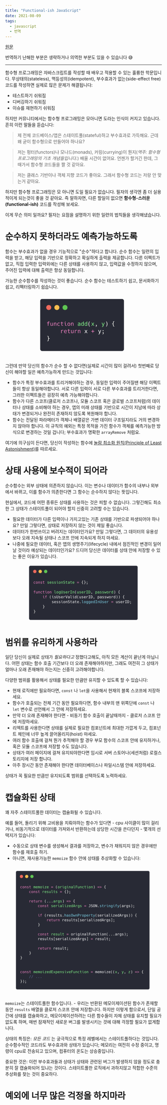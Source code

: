 ```yaml
---
title: "Functional-ish JavaScript"
date: 2021-08-09
tags:
  - javascript
  - 번역
---
```


[원문](https://bluepnume.medium.com/functional-ish-javascript-205c05d0ed08)

번역하기 난해한 부분은 생략하거나 의역한 부분도 있을 수 있습니다 😅

---

함수형 프로그래밍은 자바스크립트를 작성할 때 배우고 적용할 수 있는 훌륭한 학문입니다. 무상태의(stateless), 멱등성의(idempotent), 부수효과가 없는(side-effect free) 코드를 작성하면 실제로 많은 문제가 해결됩니다:

- 테스트하기 쉬워짐
- 디버깅하기 쉬워짐
- 이슈를 재현하기 쉬워짐

하지만 커뮤니티에서는 함수형 프로그래밍은 모아니면 도라는 인식이 커지고 있습니다. 흔히 이런 말들을 듣습니다:

> 제 전체 코드베이스/앱은 스테이트풀(stateful)하고 부수효과로 가득해요. 근데 왜 굳이 함수형으로 만들어야 하나요?

> 저는 펑터(functors)나 모나드(monads), 커링(currying)이 뭔지(_역주: 함수형 프로그래밍의 기초 개념들입니다._) 배울 시간이 없어요. 언젠가 할거긴 한데, 그때가서 함수형 코드들을 짤 것 같아요.

> 저는 클래스 기반이나 객체 지향 코드가 좋아요. 그래서 함수형 코드는 저랑 안 맞는거 같아요.

하지만 함수형 프로그래밍은 모 아니면 도일 필요가 없습니다. 필자의 생각엔 좀 더 실용적이게 되는것이 좋을 것 같아요. 즉 말하자면, 다른 할일이 없으면 **함수형-스러운(functional-ish)** 코드를 작성해 보세요.

이게 무슨 의미 일까요? 필자는 요점을 설명하기 위한 일련의 법칙들을 생각해냈습니다.

# 순수하지 못하더라도 예측가능하도록

함수는 부수효과가 없을 경우 기능적으로 "순수"하다고 합니다. 순수 함수는 일련의 입력을 받고, 해당 입력을 기반으로 정확하고 확실하게 출력을 제공합니다. 다른 이펙트가 없고, 직접 입력한 입력외에는 다른 상태를 사용하지 않고, 입력값을 수정하지 않으며, 주어진 입력에 대해 출력은 항상 동일합니다.

가능한 순수함수를 작성하는 것이 좋습니다. 순수 함수는 테스트하기 쉽고, 문서화하기 쉽고, 리펙터링하기 쉽습니다.

![pure-function](./assets/functional-1.png)

그런데 만약 당신의 함수가 순수 할 수 없다면(실제로 시간이 많이 걸려서) 첫번째로 당신이 해야할 일은 예측가능하게 만드는 것입니다:

- 함수가 특정 부수효과를 트리거해야하는 경우, 동일한 입력이 주어질땐 해당 이펙트들이 항상 동일해야합니다. 서로 다른 입력이 서로 다른 부수효과를 트리거한다면, 그러한 이펙트들은 굉장히 예측 가능해야합니다.
- 함수가 다른 스코프(클로저 스코프나, 모듈 스코프 혹은 글로벌 스코프처럼)의 데이터나 상태를 소비해야 하는 경우, 앱의 미래 상태를 기반으로 시간이 지남에 따라 상태가 변경되거나 완전히 존재하지 않도록 복원해야 합니다.
- 함수는 전달된 파라메터가 객체나 배열같은 가변 데이터 구조일지라도 거의 변경하지 않아야 합니다. 이 규칙의 예외는 특정 목적을 가진 함수가 객체를 예측가능한 방식으로 변경하는 것일 겁니다; 부수효과가 명확한 `arrayRemove` 처럼요.

여기에 의구심이 든다면, 당신이 작성하는 함수에 [놀람 최소화 원칙(Principle of Least Astonishment)](https://ko.wikipedia.org/wiki/%EB%86%80%EB%9E%8C_%EC%B5%9C%EC%86%8C%ED%99%94_%EC%9B%90%EC%B9%99)를 따르세요.

# 상태 사용에 보수적이 되어라

순수함수는 외부 상태에 의존하지 않습니다. 이는 변수나 데이터가 함수의 내부나 외부에서 바뀌고, 이를 함수가 의존한다면 그 함수는 순수하지 않다는 뜻입니다.

현실에서, 코드에 어떤 종류든 상태를 사용하는 것은 피할 수 없습니다. 그렇긴해도 최소한 그 상태가 스테이트풀이 되어야 할지 신중히 고려할 수는 있습니다.

- 필요한 데이터가 다른 입력이나 가지고있는 기존 상태를 기반으로 파생되어야 하나요? 만일 그렇다면, 상태로 저장하지 않는 것이 제일 좋습니다.
- 데이터가 한번쓰이고 버려지는 데이터인가요? 만일 그렇다면, 그 데이터의 유용성보다 오래 지속될 상태나 스코프 안에 지속되게 하지 마세요.
- 나중에 필요한 데이터, 혹은 앱의 생명주기(lifecycle) 내에서 점진적인 변경이 일어날 것이라 예상되는 데이터인가요? 드디어 당신은 데이터를 상태 안에 저장할 수 있는 좋은 이유가 있습니다.

![logUserIn](./assets/functional-2.png)

# 범위를 유리하게 사용하라

일단 당신이 실제로 상태가 _필요하다고_ 정했다고해도, 아직 모든 계산이 끝난게 아닙니다. 어떤 상태는 함수 호출 기간보다 더 오래 존재해야하지만, 그래도 여전히 그 상태가 얼마나 오래 존재해야 하는지는 신중히 고려해야합니다.

다양한 범위를 활용해서 상태를 필요한 만큼만 유지할 수 있도록 할 수 있습니다:

- 현재 로직에만 필요하다면, `const` 나 `let`을 사용해서 현재의 블록 스코프에 저장하세요.
- 함수가 호출되는 전체 기간 동안 필요하다면, 함수 내부의 맨 위쪽단에 `const` 나 `let` 변수로 선언해서 그 안에 저장하세요.
- 만약 더 오래 존재해야 한다면 - 비동기 함수 호출이 끝날때까지 - 클로저 스코프 안에 저장하세요.
- 리엑트를 사용한다면 상태를 실제로 필요한 컴포넌트에 최대한 가깝게 두고, 컴포넌트 체인에 너무 높게 끌어올리지(hoist) 마세요.
- 여러 함수 호출에 걸쳐 뭔가 추적해야 할 경우 부모 함수의 스코프 안에 유지하거나, 혹은 모듈 스코프에 저장할 수도 있습니다.
- 상태가 여러 페이지에 걸쳐 유지되야한다면 임시로 서버 스토어나(세션처럼) 로컬스토리지에 저장 합니다.
- 아주 장시간 동안 존재해아 한다면 데이터베이스나 파일시스템 안에 저장하세요.

상태가 꼭 필요한 만큼만 유지되도록 범위를 선택하도록 노력하세요.

# 캡슐화된 상태

꽤 자주 스테이트풀한 데이터는 캡슐화될 수 있습니다.

예를 들어, 돌리기 위해 고비용을 치뤄야하는 함수가 있다면 - cpu 사이클이 많이 걸리거나, 비동기적으로 데이터를 가져와서 반환하는데 상당한 시간을 쓴다던지 - 몇개의 선택지가 있습니다:

- 수동으로 상태 변수를 생성해서 결과를 저장하고, 변수가 채워지지 않은 경우에만 함수를 재호출 하기.
- 아니면, 재사용가능한 `memoize` 함수 안에 상태를 추상화할 수 있습니다:

![memoize](./assets/functional-3.png)

`memoize`는 스테이트풀한 함수입니다. - 우리는 반환된 메모이제이션된 함수가 존재할 동안 `results` 배열을 클로저 스코프 안에 저장합니다. 하지만 이렇게 함으로서, 단일 공간에 상태를 캡슐화하고, 메모이제이션하려는 다른 함수들이 자체 상태를 유지할 필요가 없도록 하며, 매번 잠재적인 새로운 버그를 발생시키는 것에 대해 걱정할 필요가 없게합니다.

상태의 특징은: _모든 코드_ 는 궁극적으로 특정 레벨에서는 스테이트풀하다는 것입니다. 순수함수적인 코드라도 부수효과와 상태가 있습니다; 메모리는 여전히 수정 중이고, 명령이 cpu로 전송되고 있으며, 컴퓨터의 온도는 상승중입니다.

중요한 것은: 이런 부수효과들과 상태가 상태와 관련된 버그가 발생하지 않을 정도로 충분히 잘 캡슐화되어 있냐는 것이다. 스테이트풀한 로직에서 과하지않고 적합한 수준의 추상화를 찾는 것이 중요하다.

# 예외에 너무 많은 걱정을 하지마라
